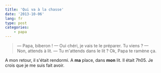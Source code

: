 ```yaml
---
title: 'Qui va à la chasse'
date: '2013-10-06'
lang: fr
type: post
categories:
    - papa
---
```


> — Papa, biberon ! 
> — Oui chéri, je vais te le préparer. Tu viens ? 
> — Non, attends à lit. 
> — Tu m'attends dans le lit ? Ok, Papa te ramène ça.

A mon retour, il s'était rendormi. A **ma** place, dans **mon** lit. Il était 7h05. Je crois que je me suis fait avoir.
